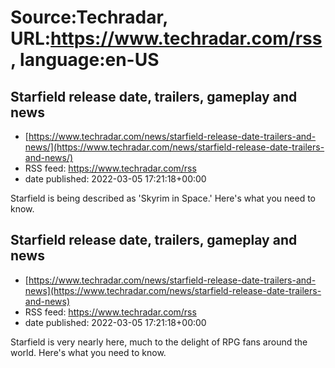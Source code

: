# Source:Techradar, URL:https://www.techradar.com/rss, language:en-US

## Starfield release date, trailers, gameplay and news
 - [https://www.techradar.com/news/starfield-release-date-trailers-and-news/](https://www.techradar.com/news/starfield-release-date-trailers-and-news/)
 - RSS feed: https://www.techradar.com/rss
 - date published: 2022-03-05 17:21:18+00:00

Starfield is being described as 'Skyrim in Space.' Here's what you need to know.

## Starfield release date, trailers, gameplay and news
 - [https://www.techradar.com/news/starfield-release-date-trailers-and-news](https://www.techradar.com/news/starfield-release-date-trailers-and-news)
 - RSS feed: https://www.techradar.com/rss
 - date published: 2022-03-05 17:21:18+00:00

Starfield is very nearly here, much to the delight of RPG fans around the world. Here's what you need to know.

